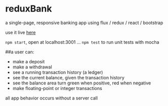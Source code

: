# reduxBank
a single-page, responsive banking app using flux / redux / react / bootstrap

use it live <a href='http://104.236.5.181:3001/' target=none>here</a>

`npm start`, open at localhost:3001 ...
`npm test` to run unit tests with mocha

##a user can:
- make a deposit
- make a withdrawal
- see a running transaction history (a ledger)
- see the current balance, given the transaction history
- see the balance area turn green when positive, red when negative
- make floating-point or integer transactions

all app behavior occurs without a server call

